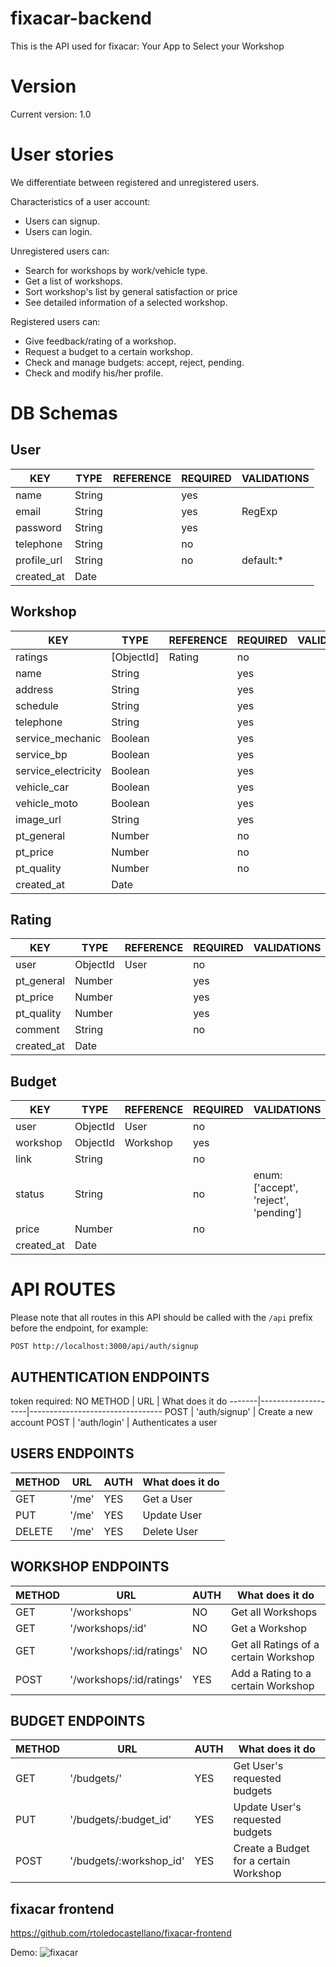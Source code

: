 # fixacar-backend

This is the API used for fixacar:
Your App to Select your Workshop

# Version
Current version: 1.0

# User stories

We differentiate between registered and unregistered users.

Characteristics of a user account:
- Users can signup.
- Users can login.

Unregistered users can:
- Search for workshops by work/vehicle type.
- Get a list of workshops.
- Sort workshop's list by general satisfaction or price
- See detailed information of a selected workshop.

Registered users can:
- Give feedback/rating of a workshop.
- Request a budget to a certain workshop.
- Check and manage budgets: accept, reject, pending.
- Check and modify his/her profile.

# DB Schemas

## User

KEY        | TYPE                   | REFERENCE     | REQUIRED | VALIDATIONS              |
-----------|------------------------|---------------|----------|--------------------------|
name       | String                 |               | yes      |                          |
email      | String                 |               | yes      | RegExp                   |
password   | String                 |               | yes      |                          |
telephone  | String                 |               | no       |                          |
profile_url| String                 |               | no       | default:*                |
created_at | Date                   |               |          |                          |

## Workshop

KEY        | TYPE                   | REFERENCE     | REQUIRED | VALIDATIONS              |
-----------|------------------------|---------------|----------|--------------------------|
ratings    | [ObjectId]             |  Rating       | no       |                          |
name       | String                 |               | yes      |                          |
address    | String                 |               | yes      |                          |
schedule   | String                 |               | yes      |                          |
telephone  | String                 |               | yes      |                          |
service_mechanic| Boolean                |               | yes      |                          |
service_bp| Boolean                |               | yes      |                          |
service_electricity| Boolean                |               | yes      |                          |
vehicle_car    | Boolean                 |               | yes      |                          |
vehicle_moto   | Boolean                 |               | yes      |                          |  
image_url  | String                 |               | yes      |                          |
pt_general | Number                 |               | no       |                          |
pt_price   | Number                 |               | no       |                          |
pt_quality | Number                 |               | no       |                          |
created_at | Date                   |               |          |                          |

## Rating

KEY        | TYPE                   | REFERENCE     | REQUIRED | VALIDATIONS              |
-----------|------------------------|---------------|----------|--------------------------|
user       | ObjectId               |  User         | no       |                          |
pt_general | Number                 |               | yes      |                          |
pt_price   | Number                 |               | yes      |                          |
pt_quality | Number                 |               | yes      |                          |
comment    | String                 |               | no       |                          |
created_at | Date                   |               |          |                          |

## Budget

KEY        | TYPE                   | REFERENCE     | REQUIRED | VALIDATIONS              |
-----------|------------------------|---------------|----------|--------------------------|
user       | ObjectId               |  User         | no       |                          |
workshop   | ObjectId               |  Workshop     | yes      |                          |
link       | String                 |               | no       |                          |
status     | String                 |               | no       | enum: ['accept', 'reject', 'pending']|
price      | Number                 |               | no       |                          |
created_at | Date                   |               |          |                          |

# API ROUTES
Please note that all routes in this API should be called with the `/api` prefix before the endpoint, for example:
```
POST http://localhost:3000/api/auth/signup
```

## AUTHENTICATION ENDPOINTS

token required: NO
METHOD | URL                | What does it do
-------|--------------------|---------------------------------
POST   | 'auth/signup'      | Create a new account
POST   | 'auth/login'       | Authenticates a user

## USERS ENDPOINTS

METHOD | URL                  | AUTH | What does it do
-------|----------------------|------|---------------------------
GET    | '/me'                | YES  | Get a User
PUT    | '/me'                | YES  | Update User
DELETE | '/me'                | YES  | Delete User

## WORKSHOP ENDPOINTS

METHOD | URL              | AUTH | What does it do
-------|------------------|------|---------------------------
GET    | '/workshops'     | NO   | Get all Workshops
GET    | '/workshops/:id' | NO   | Get a Workshop
GET    | '/workshops/:id/ratings'| NO   | Get all Ratings of a certain Workshop
POST   | '/workshops/:id/ratings' | YES   | Add a Rating to a certain Workshop

## BUDGET ENDPOINTS

METHOD | URL                  | AUTH | What does it do
-------|----------------------|------|---------------------------
GET    | '/budgets/'          | YES  | Get User's requested budgets
PUT    | '/budgets/:budget_id'       | YES  | Update User's requested budgets
POST   | '/budgets/:workshop_id' | YES   | Create a Budget for a certain Workshop

## fixacar frontend
https://github.com/rtoledocastellano/fixacar-frontend

Demo:
![fixacar](https://user-images.githubusercontent.com/304927/100553232-a594db00-3284-11eb-9676-2eb989d5422f.gif)
